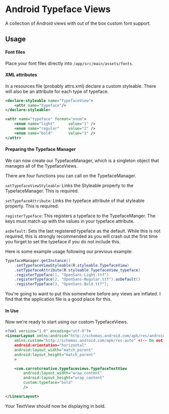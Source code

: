 # Android Typeface Views

A collection of Android views with out of the box custom font support.

## Usage

#### Font files

Place your font files directly into `/app/src/main/assets/fonts`.

#### XML attributes

In a resources file (probably attrs.xml) declare a custom styleable.  There will also be an attribute for each type of typeface.

```xml
<declare-styleable name="TypefaceView">
    <attr name="typeface"/>
</declare-styleable>

<attr name="typeface" format="enum">
    <enum name="light"      value="1" />
    <enum name="regular"    value="2" />
    <enum name="bold"       value="3" />
</attr>
```

#### Preparing the Typeface Manager

We can now create our TypefaceManager, which is a singleton object that manages all of the TypefaceViews.

There are four functions you can call on the TypefaceManager.

`setTypefaceViewStyleable`: Links the Styleable property to the TypefaceManager.  This is required.

`setTypefaceAttribute`: Links the typeface attribute of that styleable property.  This is required.

`registerTypeface`: This registers a typeface to the TypefaceManger.  The keys must match up with the values in your typeface attribute.

`asDefault`: Sets the last registered typeface as the default.  While this is not required, this is strongly recommended as you will crash out the first time you forget to set the typeface if you do not include this.

Here is some example usage following our previous example:

```java
TypefaceManager.getInstance()
    .setTypefaceViewStyleable(R.styleable.TypefaceView)
    .setTypefaceAttribute(R.styleable.TypefaceView_typeface)
    .registerTypeface(1, "OpenSans-Light.ttf")
    .registerTypeface(2, "OpenSans-Regular.ttf").asDefault()
    .registerTypeface(3, "OpenSans-Bold.ttf");
```

You're going to want to put this somewhere before any views are inflated.  I find that the application file is a good place for this.

#### In Use

Now we're ready to start using our custom TypefaceViews.

```xml
<?xml version="1.0" encoding="utf-8"?>
<LinearLayout xmlns:android="http://schemas.android.com/apk/res/android"
    xmlns:custom="http://schemas.android.com/apk/res-auto" <!-- Do not forget this!!! -->
    android:orientation="horizontal"
    android:layout_width="match_parent"
    android:layout_height="match_parent"
    >

    <com.carrotcreative.typefaceviews.TypefaceTextView
        android:layout_width="wrap_content"
        android:layout_height="wrap_content"
        custom:typeface="bold"
        />

</LinearLayout>
```

Your TextView should now be displaying in bold.
